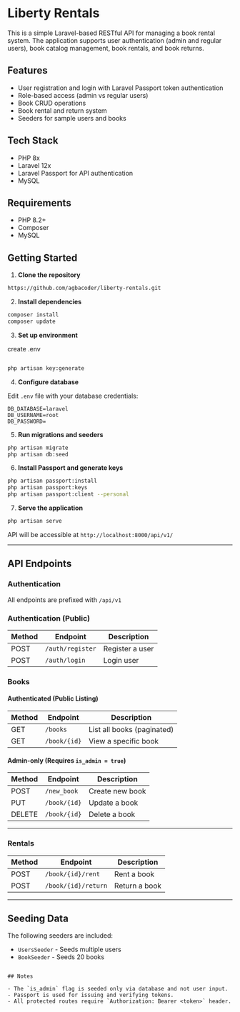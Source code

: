 # Liberty Rentals

This is a simple Laravel-based RESTful API for managing a book rental system. The application supports user authentication (admin and regular users), book catalog management, book rentals, and book returns.

## Features

- User registration and login with Laravel Passport token authentication
- Role-based access (admin vs regular users)
- Book CRUD operations
- Book rental and return system 
- Seeders for sample users and books

## Tech Stack

- PHP 8x
- Laravel 12x
- Laravel Passport for API authentication
- MySQL 

## Requirements

- PHP 8.2+
- Composer
- MySQL

## Getting Started

1. **Clone the repository**

```bash
https://github.com/agbacoder/liberty-rentals.git
```

2. **Install dependencies**

```bash
composer install
composer update
```

3. **Set up environment**

create .env

```bash

php artisan key:generate
```

4. **Configure database**

Edit `.env` file with your database credentials:

```
DB_DATABASE=laravel
DB_USERNAME=root
DB_PASSWORD=
```

5. **Run migrations and seeders**

```bash
php artisan migrate
php artisan db:seed
```

6. **Install Passport and generate keys**

```bash
php artisan passport:install
php artisan passport:keys
php artisan passport:client --personal  
```

7. **Serve the application**

```bash
php artisan serve

```
API will be accessible at `http://localhost:8000/api/v1/`

---

## API Endpoints

### Authentication
All endpoints are prefixed with `/api/v1`

### Authentication (Public)

| Method | Endpoint         | Description        |
| ------ | ---------------- | ------------------ |
| POST   | `/auth/register` | Register a user    |
| POST   | `/auth/login`    | Login user         |

### Books

#### Authenticated (Public Listing)

| Method | Endpoint     | Description                |
| ------ | ------------ | -------------------------- |
| GET    | `/books`     | List all books (paginated) |
| GET    | `/book/{id}` | View a specific book       |

#### Admin-only (Requires `is_admin = true`)

| Method | Endpoint     | Description     |
| ------ | ------------ | --------------- |
| POST   | `/new_book`  | Create new book |
| PUT    | `/book/{id}` | Update a book   |
| DELETE | `/book/{id}` | Delete a book   |

---

### Rentals 

| Method | Endpoint            | Description   |
| ------ | ------------------- | ------------- |
| POST   | `/book/{id}/rent`   | Rent a book   |
| POST   | `/book/{id}/return` | Return a book |

---

## Seeding Data

The following seeders are included:

- `UsersSeeder` - Seeds multiple users
- `BookSeeder` - Seeds 20 books


```

## Notes

- The `is_admin` flag is seeded only via database and not user input.
- Passport is used for issuing and verifying tokens.
- All protected routes require `Authorization: Bearer <token>` header.

